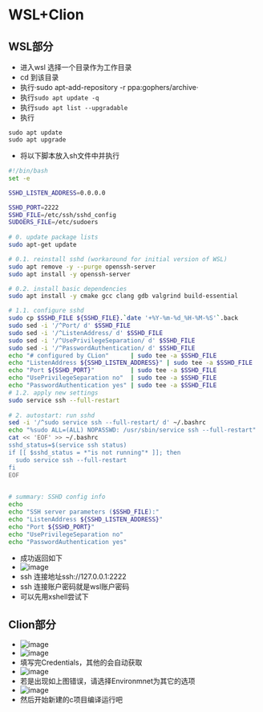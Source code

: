 # WSL+Clion
## WSL部分
- 进入wsl 选择一个目录作为工作目录
- cd 到该目录
- 执行·sudo apt-add-repository -r ppa:gophers/archive·
- 执行`sudo apt update -q`
- 执行`sudo apt list --upgradable`
- 执行
```
sudo apt update
sudo apt upgrade
```
- 将以下脚本放入sh文件中并执行
```sh
#!/bin/bash
set -e

SSHD_LISTEN_ADDRESS=0.0.0.0

SSHD_PORT=2222
SSHD_FILE=/etc/ssh/sshd_config
SUDOERS_FILE=/etc/sudoers
  
# 0. update package lists
sudo apt-get update

# 0.1. reinstall sshd (workaround for initial version of WSL)
sudo apt remove -y --purge openssh-server
sudo apt install -y openssh-server

# 0.2. install basic dependencies
sudo apt install -y cmake gcc clang gdb valgrind build-essential

# 1.1. configure sshd
sudo cp $SSHD_FILE ${SSHD_FILE}.`date '+%Y-%m-%d_%H-%M-%S'`.back
sudo sed -i '/^Port/ d' $SSHD_FILE
sudo sed -i '/^ListenAddress/ d' $SSHD_FILE
sudo sed -i '/^UsePrivilegeSeparation/ d' $SSHD_FILE
sudo sed -i '/^PasswordAuthentication/ d' $SSHD_FILE
echo "# configured by CLion"      | sudo tee -a $SSHD_FILE
echo "ListenAddress ${SSHD_LISTEN_ADDRESS}"	| sudo tee -a $SSHD_FILE
echo "Port ${SSHD_PORT}"          | sudo tee -a $SSHD_FILE
echo "UsePrivilegeSeparation no"  | sudo tee -a $SSHD_FILE
echo "PasswordAuthentication yes" | sudo tee -a $SSHD_FILE
# 1.2. apply new settings
sudo service ssh --full-restart
  
# 2. autostart: run sshd 
sed -i '/^sudo service ssh --full-restart/ d' ~/.bashrc
echo "%sudo ALL=(ALL) NOPASSWD: /usr/sbin/service ssh --full-restart" | sudo tee -a $SUDOERS_FILE
cat << 'EOF' >> ~/.bashrc
sshd_status=$(service ssh status)
if [[ $sshd_status = *"is not running"* ]]; then
  sudo service ssh --full-restart
fi
EOF
  

# summary: SSHD config info
echo 
echo "SSH server parameters ($SSHD_FILE):"
echo "ListenAddress ${SSHD_LISTEN_ADDRESS}"
echo "Port ${SSHD_PORT}"
echo "UsePrivilegeSeparation no"
echo "PasswordAuthentication yes"

```
- 成功返回如下
- ![image](https://user-images.githubusercontent.com/27600008/124688573-92787680-df09-11eb-8a3a-2ad3fafb610e.png)
- ssh 连接地址ssh://127.0.0.1:2222
- ssh 连接账户密码就是wsl账户密码
- 可以先用xshell尝试下

## Clion部分
- ![image](https://user-images.githubusercontent.com/27600008/124693387-f0a95780-df11-11eb-8960-e3589223340d.png)
- ![image](https://user-images.githubusercontent.com/27600008/124693499-23ebe680-df12-11eb-9b1a-d52a8368f13c.png)
- 填写完Credentials，其他的会自动获取
- ![image](https://user-images.githubusercontent.com/27600008/124693619-5a296600-df12-11eb-8127-d2371b100d08.png)
- 若是出现如上图错误，请选择Environmnet为其它的选项
- ![image](https://user-images.githubusercontent.com/27600008/124693853-b2f8fe80-df12-11eb-82cb-5ebf7f9d6c74.png)
- 然后开始新建的c项目编译运行吧



